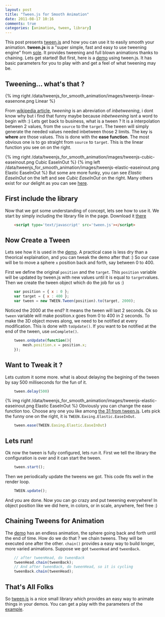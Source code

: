 ```yaml
---
layout: post
title: "Tween.js for Smooth Animation"
date: 2011-08-17 10:16
comments: true
categories: [animation, tween, library]
---
```


This post presents [tween.js](https://github.com/sole/tween.js) and how you can use it to easily smooth your animation.
**tween.js** is a "super simple, fast and easy to use tweening engine" from [sole](https://github.com/sole).
It provides tweening and full blown animations thanks to chaining. Lets get started!
But first, here is a [demo](/data/tweenjs_for_smooth_animation/tweenjs_for_smooth_animation.html)
using tween.js. It has basic parameters for you to play with and get a feel of what tweening
may be.

## Tweening... what's that ?

{% img right /data/tweenjs_for_smooth_animation/images/tweenjs-linear-easenone.png Linear %}

From [wikipedia article](http://en.wikipedia.org/wiki/Tweening), *tweening* is an abreviation of *inbetweening*, i
dont know why but i find that funny maybe because *inbetweening* isnt a word to begin with :)
Lets get back to business, what is a tween ? It is a interpolation between 2 values,
from the ```source``` to the ```target```.
The tween will simply generate the needed values needed inbetween those 2 limits. The key is **where**
are those values.
This is done with the **ease function**. The most obvious one is to go straight from ```source```
to ```target```. This is the linear function you see on on the right.

{% img right /data/tweenjs_for_smooth_animation/images/tweenjs-cubic-easeinout.png Cubic EaseInOut %}
{% img left /data/tweenjs_for_smooth_animation/images/tweenjs-elastic-easeinout.png Elastic EaseInOut %}
But some are more funky, you can
see *Elastic EaseInOut* on the left
and
see *Cubic EaseInOut* on the right.
Many others exist for our delight as you can see [here](http://sole.github.com/tween.js/examples/03_graphs.html).

<!--more -->

## First include the library

Now that we got some understanding of concept, lets see how to use it.
We start by simply including the library file in the page.
Download it [there](https://github.com/sole/tween.js)

``` html
    <script type='text/javascript' src='tween.js'></script>
```

## Now Create a Tween

Lets see how it is used in the [demo](/data/tweenjs_for_smooth_animation/tweenjs_for_smooth_animation.html).
A practical case is less dry than a theorical explaination, and you can tweak the demo after that :)
So our case will be to move a sphere ```x``` position back and forth, say between 0 to 400.

First we define the original ```position``` and the ```target```.
This ```position``` variable will be updated by tween.js with new values until it is equal to ```target```values.
Then we create the tween object which do the job for us :)

``` javascript
    var position = { x : 0 }; 
    var target = { x : 400 };
    var tween = new TWEEN.Tween(position).to(target, 2000);
```

Noticed the 2000 at the end? It means the tween will last 2 seconds. 
Ok so ```tween``` variable will make position.x goes from 0 to 400 in 2 seconds. To
make the 3D object moves along, we need to be notified at every modification. This
is done with ```toUpdate()```. If you want to be notified at the end of
the tween, use ```onComplete()```.

``` javascript
    tween.onUpdate(function(){
        mesh.position.x = position.x;
    });
```

## Want to Tweak it ?

Lets custom it some more.
what is about delaying the begining of the tween by say 500 milliseconds
for the fun of it.

``` javascript
    tween.delay(500)
```

{% img right /data/tweenjs_for_smooth_animation/images/tweenjs-elastic-easeinout.png Elastic EaseInOut %}
Obviously you can change the ease function too.
Choose any one you like among [the 31 from tween.js](http://sole.github.com/tween.js/examples/03_graphs.html).
Lets pick the funny one on the right, it is ```TWEEN.Easing.Elastic.EaseInOut```.

``` javascript
    tween.ease(TWEEN.Easing.Elastic.EaseInOut)
```

## Lets run!

Ok now the tween is fully configured, lets run it. First we tell the library the
configuration is over and it can start the tween.

``` javascript
    tween.start();
```

Then we periodically update the tweens we got. This code fits well in the render loop.

``` javascript
    TWEEN.update();
```

And you are done. Now you can go crazy and put tweening everywhere! In object
position like we did here, in colors, or in scale, anywhere, feel free :)

## Chaining Tweens for Animation

The [demo](/data/tweenjs_for_smooth_animation/tweenjs_for_smooth_animation.html)
has an endless animation, the sphere going back and forth until the end of time.
How do we do that ? we chain tweens. They
will be executed one after the other. ```chain()``` provides a easy way
to build longer, more varied animations. Suppose we got ```tweenHead```
and ```tweenBack```.

``` javascript
    // after tweenHead, do tweenBack
    tweenHead.chain(tweenBack);
    // And after tweenBack, do tweenHead, so it is cycling
    tweenBack.chain(tweenHead);
```

## That's All Folks

So [tween.js](https://github.com/sole/tween.js) is a nice small library which
provides an easy way to animate things in your demos. You can get a play with
the parameters of the [example](/data/tweenjs_for_smooth_animation/tweenjs_for_smooth_animation.html).


